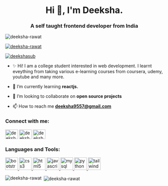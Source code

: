 <h1 align="center">Hi 👋, I'm Deeksha.</h1>
<h3 align="center">A self taught frontend developer from India</h3>

<p align="left"> <img src="https://komarev.com/ghpvc/?username=deeksha-rawat&label=Profile%20views&color=0e75b6&style=flat" alt="deeksha-rawat" /> </p>

<p align="left"> <a href="https://github.com/ryo-ma/github-profile-trophy"><img src="https://github-profile-trophy.vercel.app/?username=deeksha-rawat" alt="deeksha-rawat" /></a> </p>

<p align="left"> <a href="https://twitter.com/deekshasub" target="blank"><img src="https://img.shields.io/twitter/follow/deekshasub?logo=twitter&style=for-the-badge" alt="deekshasub" /></a> </p>

-  ✨ Hi! I am a college student interested in web development. I learnt eveything from taking           various e-learning courses from coursera, udemy, youtube and many more.

- 🌱 I’m currently learning **reactjs.**

- 👯 I’m looking to collaborate on **open source projects**

- 📫 How to reach me **deeksha9557@gmail.com**

<h3 align="left">Connect with me:</h3>
<p align="left">
<a href="https://twitter.com/deekshasub" target="blank"><img align="center" src="https://cdn.jsdelivr.net/npm/simple-icons@3.0.1/icons/twitter.svg" alt="deekshasub" height="30" width="40" /></a>
<a href="https://linkedin.com/in/deeksha-rawat" target="blank"><img align="center" src="https://cdn.jsdelivr.net/npm/simple-icons@3.0.1/icons/linkedin.svg" alt="deeksha-rawat" height="30" width="40" /></a>
<a href="https://instagram.com/deeksha_3271" target="blank"><img align="center" src="https://cdn.jsdelivr.net/npm/simple-icons@3.0.1/icons/instagram.svg" alt="deeksha_3271" height="30" width="40" /></a>
</p>

<h3 align="left">Languages and Tools:</h3>
<p align="left"> <a href="https://getbootstrap.com" target="_blank"> <img src="https://devicons.github.io/devicon/devicon.git/icons/bootstrap/bootstrap-plain.svg" alt="bootstrap" width="40" height="40"/> </a> <a href="https://www.w3schools.com/css/" target="_blank"> <img src="https://devicons.github.io/devicon/devicon.git/icons/css3/css3-original-wordmark.svg" alt="css3" width="40" height="40"/> </a> <a href="https://www.w3.org/html/" target="_blank"> <img src="https://devicons.github.io/devicon/devicon.git/icons/html5/html5-original-wordmark.svg" alt="html5" width="40" height="40"/> </a> <a href="https://developer.mozilla.org/en-US/docs/Web/JavaScript" target="_blank"> <img src="https://devicons.github.io/devicon/devicon.git/icons/javascript/javascript-original.svg" alt="javascript" width="40" height="40"/> </a> <a href="https://www.mysql.com/" target="_blank"> <img src="https://devicons.github.io/devicon/devicon.git/icons/mysql/mysql-original-wordmark.svg" alt="mysql" width="40" height="40"/> </a> <a href="https://www.python.org" target="_blank"> <img src="https://devicons.github.io/devicon/devicon.git/icons/python/python-original.svg" alt="python" width="40" height="40"/> </a> <a href="https://tailwindcss.com/" target="_blank"> <img src="https://www.vectorlogo.zone/logos/tailwindcss/tailwindcss-icon.svg" alt="tailwind" width="40" height="40"/> </a> </p>

<p ><img align="left"  src="https://github-readme-stats.vercel.app/api/top-langs?username=deeksha-rawat&show_icons=true&locale=en&layout=compact" alt="deeksha-rawat" /></p>

<p>&nbsp;<img align="center" src="https://github-readme-stats.vercel.app/api?username=deeksha-rawat&show_icons=true&locale=en" alt="deeksha-rawat" /></p>
